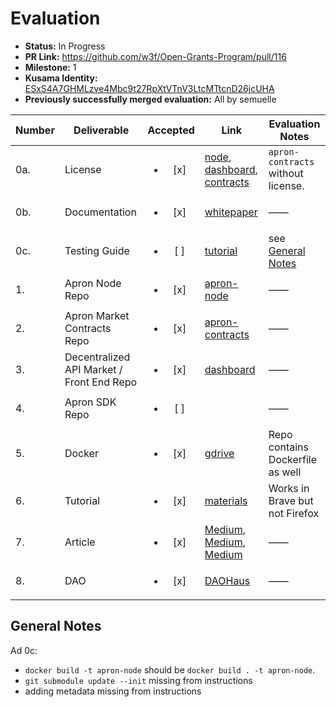 # Evaluation

- **Status:** In Progress
- **PR Link:** https://github.com/w3f/Open-Grants-Program/pull/116
- **Milestone:** 1
- **Kusama Identity:** [ESxS4A7GHMLzve4Mbc9t27RpXtVTnV3LtcMTtcnD26jcUHA](https://polkascan.io/pre/kusama/account/ESxS4A7GHMLzve4Mbc9t27RpXtVTnV3LtcMTtcnD26jcUHA)
- **Previously successfully merged evaluation:** All by semuelle

| Number | Deliverable | Accepted | Link | Evaluation Notes |
| ------ | ----------- | :------: | ---- |----------------- |
| 0a. | License | <ul><li>[x] </li></ul> | [node](https://github.com/Apron-Network/apron-node/blob/0e732be9244afd9d5cc8fbe933a015b9d9f9266b/LICENSE), [dashboard](https://github.com/Apron-Network/dashboard-static/blob/bb3044f3f6fe3c4a18c1e941e64920e7db732771/LICENSE), [contracts](https://github.com/Apron-Network/apron-contracts/blob/cd2d75209032a50f4054ba3087421cfdda66fcb0/LICENSE)  | `apron-contracts` without license. |
| 0b. | Documentation | <ul><li>[x] </li></ul> | [whitepaper](https://github.com/Apron-Network/materials/blob/9e34f92eda0d0a0eec68646fd1990d912631f66d/docs/Whitepaper%20.pdf) | —— |
| 0c. | Testing Guide | <ul><li>[ ] </li></ul> | [tutorial](https://github.com/Apron-Network/materials/blob/9e34f92eda0d0a0eec68646fd1990d912631f66d/tutorials/DemoTutorial.md) | see [General Notes](#general-notes) |
| 1. | Apron Node Repo | <ul><li>[x] </li></ul> | [apron-node](https://github.com/Apron-Network/apron-node/tree/0e732be9244afd9d5cc8fbe933a015b9d9f9266b) | —— |
| 2. | Apron Market Contracts Repo | <ul><li>[x] </li></ul> | [apron-contracts](https://github.com/Apron-Network/apron-contracts/tree/cd2d75209032a50f4054ba3087421cfdda66fcb0) | —— |
| 3. | Decentralized API Market / Front End Repo | <ul><li>[x] </li></ul> | [dashboard](https://github.com/Apron-Network/dashboard-static/tree/bb3044f3f6fe3c4a18c1e941e64920e7db732771) | —— |
| 4. | Apron SDK Repo | <ul><li>[ ] </li></ul> |  | —— |
| 5. | Docker | <ul><li>[x] </li></ul> | [gdrive](https://drive.google.com/file/d/1509jfQpUawIdok7UYHr8WcY6_wB5YG8X/view) | Repo contains Dockerfile as well |
| 6. | Tutorial | <ul><li>[x] </li></ul> | [materials](https://github.com/Apron-Network/materials/blob/9e34f92eda0d0a0eec68646fd1990d912631f66d/tutorials/DemoTutorial.md) | Works in Brave but not Firefox |
| 7. | Article | <ul><li>[x] </li></ul> | [Medium](https://apron-network.medium.com/how-does-apron-network-avoid-the-limitations-of-a-centralized-node-service-provider-3658034de361), [Medium](https://apron-network.medium.com/meet-apron-in-the-web-3-0-99973791ccaa), [Medium](https://apron-network.medium.com/blockchain-middleware-the-http-of-the-web-3-0-age-5cc80b0952d0) | —— |
| 8. | DAO | <ul><li>[x] </li></ul> | [DAOHaus](https://app.daohaus.club/dao/0x1/0xf6aa3d578eca4821beb07a38a08031dd44f8c795) | —— |


## General Notes

Ad 0c:

- `docker build -t apron-node` should be `docker build . -t apron-node`.
- `git submodule update --init` missing from instructions
- adding metadata missing from instructions